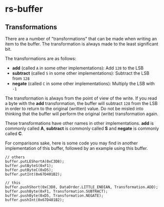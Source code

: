 # rs-buffer

## Transformations

There are a number of "transformations" that can be made when writing an item to the buffer. The transformation is always made to the least significant bit.

The transformations are as follows:

- **add** (called `A` in some other implementations): Add `128` to the LSB
- **subtract** (called `S` in some other implementations): Subtract the LSB from `128`
- **negate** (called `C` in some other implementations): Multiply the LSB with `-1`

The transformation is always from the point of view of the write. If you read a byte with the **add** transformation, the buffer will subtract `128` from the LSB in order to return to the original (written) value. Do not be misled into thinking that the buffer will perform the original (write) transformation again.

These transformations have other names in other implementations. **add** is commonly called **A**, **subtract** is commonly called **S** and **negate** is commonly called **C**.

For comparisons sake, here is some code you may find in another implementation of this buffer, followed by an example using this buffer.

```
// others
buffer.putLEShortA(0xC3D8);
buffer.putByteS(0xF1);
buffer.putByteC(0xD5);
buffer.putInt(0x67D401B2);

// this
buffer.pushShort(0xC3D8, DataOrder.LITTLE_ENDIAN, Transformation.ADD);
buffer.pushByte(0xF1, Transformation.SUBTRACT);
buffer.pushByte(0xD5, Transformation.NEGATE);
buffer.pushInt(0x67D401B2);
```
